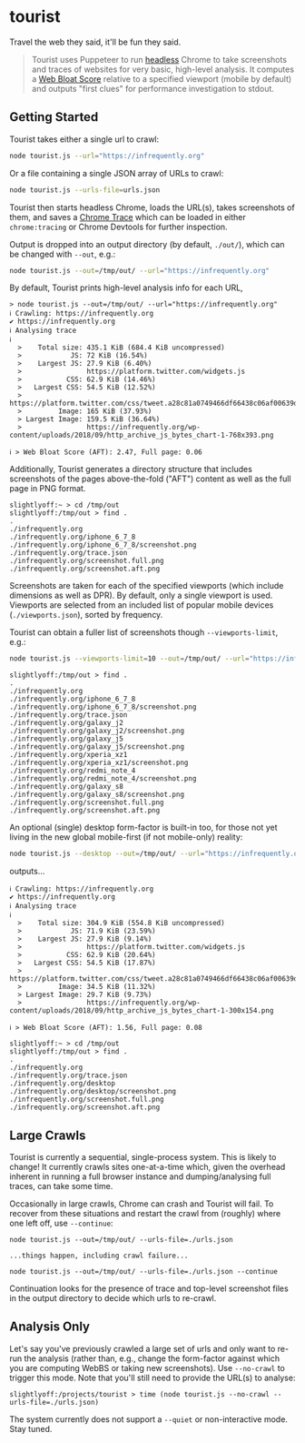 # tourist

Travel the web they said, it'll be fun they said.

> Tourist uses Puppeteer to run [headless](https://developers.google.com/web/updates/2017/04/headless-chrome) Chrome to take screenshots and traces of websites for very basic, high-level analysis. It computes a [Web Bloat Score](https://www.webbloatscore.com/) relative to a specified viewport (mobile by default) and outputs "first clues" for performance investigation to stdout.

## Getting Started

Tourist takes either a single url to crawl:

```bash
node tourist.js --url="https://infrequently.org"
```

Or a file containing a single JSON array of URLs to crawl:

```bash
node tourist.js --urls-file=urls.json
```

Tourist then starts headless Chrome, loads the URL(s), takes screenshots of them, and saves a [Chrome Trace](https://www.chromium.org/developers/how-tos/trace-event-profiling-tool) which can be loaded in either `chrome:tracing` or Chrome Devtools for further inspection.

Output is dropped into an output directory (by default, `./out/`), which can be changed with `--out`, e.g.:

```bash
node tourist.js --out=/tmp/out/ --url="https://infrequently.org"
```

By default, Tourist prints high-level analysis info for each URL,

```
> node tourist.js --out=/tmp/out/ --url="https://infrequently.org"
ℹ Crawling: https://infrequently.org
✔ https://infrequently.org
ℹ Analysing trace
ℹ
  >    Total size: 435.1 KiB (684.4 KiB uncompressed)
  >            JS: 72 KiB (16.54%)
  >    Largest JS: 27.9 KiB (6.40%)
  >                https://platform.twitter.com/widgets.js
  >           CSS: 62.9 KiB (14.46%)
  >   Largest CSS: 54.5 KiB (12.52%)
  >                https://platform.twitter.com/css/tweet.a28c81a0749466df66438c06af00639d.light.ltr.css
  >         Image: 165 KiB (37.93%)
  > Largest Image: 159.5 KiB (36.64%)
  >                https://infrequently.org/wp-content/uploads/2018/09/http_archive_js_bytes_chart-1-768x393.png

ℹ > Web Bloat Score (AFT): 2.47, Full page: 0.06
```

Additionally, Tourist generates a directory structure that includes screenshots of the pages above-the-fold ("AFT") content as well as the full page in PNG format.

```
slightlyoff:~ > cd /tmp/out
slightlyoff:/tmp/out > find .
.
./infrequently.org
./infrequently.org/iphone_6_7_8
./infrequently.org/iphone_6_7_8/screenshot.png
./infrequently.org/trace.json
./infrequently.org/screenshot.full.png
./infrequently.org/screenshot.aft.png
```

Screenshots are taken for each of the specified viewports (which include dimensions as well as DPR). By default, only a single viewport is used. Viewports are selected from an included list of popular mobile devices (`./viewports.json`), sorted by frequency.

Tourist can obtain a fuller list of screenshots though `--viewports-limit`, e.g.:

```bash
node tourist.js --viewports-limit=10 --out=/tmp/out/ --url="https://infrequently.org"
```

```
slightlyoff:/tmp/out > find .
.
./infrequently.org
./infrequently.org/iphone_6_7_8
./infrequently.org/iphone_6_7_8/screenshot.png
./infrequently.org/trace.json
./infrequently.org/galaxy_j2
./infrequently.org/galaxy_j2/screenshot.png
./infrequently.org/galaxy_j5
./infrequently.org/galaxy_j5/screenshot.png
./infrequently.org/xperia_xz1
./infrequently.org/xperia_xz1/screenshot.png
./infrequently.org/redmi_note_4
./infrequently.org/redmi_note_4/screenshot.png
./infrequently.org/galaxy_s8
./infrequently.org/galaxy_s8/screenshot.png
./infrequently.org/screenshot.full.png
./infrequently.org/screenshot.aft.png
```

An optional (single) desktop form-factor is built-in too, for those not yet living in the new global mobile-first (if not mobile-only) reality:

```bash
node tourist.js --desktop --out=/tmp/out/ --url="https://infrequently.org"
```

outputs...

```
ℹ Crawling: https://infrequently.org
✔ https://infrequently.org
ℹ Analysing trace
ℹ
  >    Total size: 304.9 KiB (554.8 KiB uncompressed)
  >            JS: 71.9 KiB (23.59%)
  >    Largest JS: 27.9 KiB (9.14%)
  >                https://platform.twitter.com/widgets.js
  >           CSS: 62.9 KiB (20.64%)
  >   Largest CSS: 54.5 KiB (17.87%)
  >                https://platform.twitter.com/css/tweet.a28c81a0749466df66438c06af00639d.light.ltr.css
  >         Image: 34.5 KiB (11.32%)
  > Largest Image: 29.7 KiB (9.73%)
  >                https://infrequently.org/wp-content/uploads/2018/09/http_archive_js_bytes_chart-1-300x154.png

ℹ > Web Bloat Score (AFT): 1.56, Full page: 0.08
```

```
slightlyoff:~ > cd /tmp/out
slightlyoff:/tmp/out > find .
.
./infrequently.org
./infrequently.org/trace.json
./infrequently.org/desktop
./infrequently.org/desktop/screenshot.png
./infrequently.org/screenshot.full.png
./infrequently.org/screenshot.aft.png
```

## Large Crawls

Tourist is currently a sequential, single-process system. This is likely to change! It currently crawls sites one-at-a-time which, given the overhead inherent in running a full browser instance and dumping/analysing full traces, can take some time.

Occasionally in large crawls, Chrome can crash and Tourist will fail. To recover from these situations and restart the crawl from (roughly) where one left off, use `--continue`:

```
node tourist.js --out=/tmp/out/ --urls-file=./urls.json

...things happen, including crawl failure...

node tourist.js --out=/tmp/out/ --urls-file=./urls.json --continue
```

Continuation looks for the presence of trace and top-level screenshot files in the output directory to decide which urls to re-crawl.

## Analysis Only

Let's say you've previously crawled a large set of urls and only want to re-run the analysis (rather than, e.g., change the form-factor against which you are computing WebBS or taking new screenshots). Use `--no-crawl` to trigger this mode. Note that you'll still need to provide the URL(s) to analyse:

```
slightlyoff:/projects/tourist > time (node tourist.js --no-crawl --urls-file=./urls.json)
```

The system currently does not support a `--quiet` or non-interactive mode. Stay tuned.
